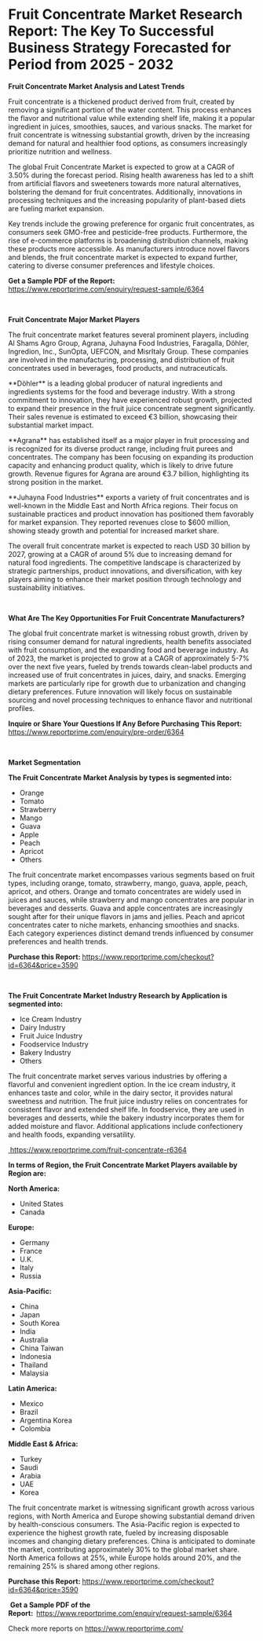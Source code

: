 <p><h1>Fruit Concentrate Market Research Report: The Key To Successful Business Strategy Forecasted for Period from 2025 - 2032</h1></p><p><strong>Fruit Concentrate Market Analysis and Latest Trends</strong></p>
<p><p>Fruit concentrate is a thickened product derived from fruit, created by removing a significant portion of the water content. This process enhances the flavor and nutritional value while extending shelf life, making it a popular ingredient in juices, smoothies, sauces, and various snacks. The market for fruit concentrate is witnessing substantial growth, driven by the increasing demand for natural and healthier food options, as consumers increasingly prioritize nutrition and wellness.</p><p>The global Fruit Concentrate Market is expected to grow at a CAGR of 3.50% during the forecast period. Rising health awareness has led to a shift from artificial flavors and sweeteners towards more natural alternatives, bolstering the demand for fruit concentrates. Additionally, innovations in processing techniques and the increasing popularity of plant-based diets are fueling market expansion. </p><p>Key trends include the growing preference for organic fruit concentrates, as consumers seek GMO-free and pesticide-free products. Furthermore, the rise of e-commerce platforms is broadening distribution channels, making these products more accessible. As manufacturers introduce novel flavors and blends, the fruit concentrate market is expected to expand further, catering to diverse consumer preferences and lifestyle choices.</p></p>
<p><strong>Get a Sample PDF of the Report:&nbsp;</strong> <a href="https://www.reportprime.com/enquiry/request-sample/6364?utm_campaign=3542&utm_medium=2&utm_source=Github&utm_content=ia&utm_term=19032025&utm_id=fruit-concentrate">https://www.reportprime.com/enquiry/request-sample/6364</a></p>
<p>&nbsp;</p>
<p><strong>Fruit Concentrate Major Market Players</strong></p>
<p><p>The fruit concentrate market features several prominent players, including Al Shams Agro Group, Agrana, Juhayna Food Industries, Faragalla, Döhler, Ingredion, Inc., SunOpta, UEFCON, and MisrItaly Group. These companies are involved in the manufacturing, processing, and distribution of fruit concentrates used in beverages, food products, and nutraceuticals.</p><p>**Döhler** is a leading global producer of natural ingredients and ingredients systems for the food and beverage industry. With a strong commitment to innovation, they have experienced robust growth, projected to expand their presence in the fruit juice concentrate segment significantly. Their sales revenue is estimated to exceed €3 billion, showcasing their substantial market impact.</p><p>**Agrana** has established itself as a major player in fruit processing and is recognized for its diverse product range, including fruit purees and concentrates. The company has been focusing on expanding its production capacity and enhancing product quality, which is likely to drive future growth. Revenue figures for Agrana are around €3.7 billion, highlighting its strong position in the market.</p><p>**Juhayna Food Industries** exports a variety of fruit concentrates and is well-known in the Middle East and North Africa regions. Their focus on sustainable practices and product innovation has positioned them favorably for market expansion. They reported revenues close to $600 million, showing steady growth and potential for increased market share.</p><p>The overall fruit concentrate market is expected to reach USD 30 billion by 2027, growing at a CAGR of around 5% due to increasing demand for natural food ingredients. The competitive landscape is characterized by strategic partnerships, product innovations, and diversification, with key players aiming to enhance their market position through technology and sustainability initiatives.</p></p>
<p>&nbsp;</p>
<p><strong>What Are The Key Opportunities For Fruit Concentrate Manufacturers?</strong></p>
<p><p>The global fruit concentrate market is witnessing robust growth, driven by rising consumer demand for natural ingredients, health benefits associated with fruit consumption, and the expanding food and beverage industry. As of 2023, the market is projected to grow at a CAGR of approximately 5-7% over the next five years, fueled by trends towards clean-label products and increased use of fruit concentrates in juices, dairy, and snacks. Emerging markets are particularly ripe for growth due to urbanization and changing dietary preferences. Future innovation will likely focus on sustainable sourcing and novel processing techniques to enhance flavor and nutritional profiles.</p></p>
<p><strong>Inquire or Share Your Questions If Any Before Purchasing This Report:</strong> <a href="https://www.reportprime.com/enquiry/pre-order/6364?utm_campaign=3542&utm_medium=2&utm_source=Github&utm_content=ia&utm_term=19032025&utm_id=fruit-concentrate">https://www.reportprime.com/enquiry/pre-order/6364</a></p>
<p>&nbsp;</p>
<p><strong>Market Segmentation</strong></p>
<p><strong>The Fruit Concentrate Market Analysis by types is segmented into:</strong></p>
<p><ul><li>Orange</li><li>Tomato</li><li>Strawberry</li><li>Mango</li><li>Guava</li><li>Apple</li><li>Peach</li><li>Apricot</li><li>Others</li></ul></p>
<p><p>The fruit concentrate market encompasses various segments based on fruit types, including orange, tomato, strawberry, mango, guava, apple, peach, apricot, and others. Orange and tomato concentrates are widely used in juices and sauces, while strawberry and mango concentrates are popular in beverages and desserts. Guava and apple concentrates are increasingly sought after for their unique flavors in jams and jellies. Peach and apricot concentrates cater to niche markets, enhancing smoothies and snacks. Each category experiences distinct demand trends influenced by consumer preferences and health trends.</p></p>
<p><strong>Purchase this Report:&nbsp;</strong><a href="https://www.reportprime.com/checkout?id=6364&price=3590&utm_campaign=3542&utm_medium=2&utm_source=Github&utm_content=ia&utm_term=19032025&utm_id=fruit-concentrate">https://www.reportprime.com/checkout?id=6364&price=3590</a></p>
<p>&nbsp;</p>
<p><strong>The Fruit Concentrate Market Industry Research by Application is segmented into:</strong></p>
<p><ul><li>Ice Cream Industry</li><li>Dairy Industry</li><li>Fruit Juice Industry</li><li>Foodservice Industry</li><li>Bakery Industry</li><li>Others</li></ul></p>
<p><p>The fruit concentrate market serves various industries by offering a flavorful and convenient ingredient option. In the ice cream industry, it enhances taste and color, while in the dairy sector, it provides natural sweetness and nutrition. The fruit juice industry relies on concentrates for consistent flavor and extended shelf life. In foodservice, they are used in beverages and desserts, while the bakery industry incorporates them for added moisture and flavor. Additional applications include confectionery and health foods, expanding versatility.</p></p>
<p><a href="https://www.reportprime.com/fruit-concentrate-r6364?utm_campaign=3542&utm_medium=2&utm_source=Github&utm_content=ia&utm_term=19032025&utm_id=fruit-concentrate">&nbsp;https://www.reportprime.com/fruit-concentrate-r6364</a></p>
<p><strong>In terms of Region, the Fruit Concentrate Market Players available by Region are:</strong></p>
<p>
    <p> <strong> North America: </strong>
        <ul>
            <li>United States</li>
            <li>Canada</li>
        </ul>
        </p> 
    <p> <strong> Europe: </strong>
        <ul>
            <li>Germany</li>
            <li>France</li>
            <li>U.K.</li>
            <li>Italy</li>
            <li>Russia</li>
        </ul>
        </p> 
    <p> <strong> Asia-Pacific: </strong>
        <ul>
            <li>China</li>
            <li>Japan</li>
            <li>South Korea</li>
            <li>India</li>
            <li>Australia</li>
            <li>China Taiwan</li>
            <li>Indonesia</li>
            <li>Thailand</li>
            <li>Malaysia</li>
        </ul>
        </p> 
    <p> <strong> Latin America: </strong>
        <ul>
            <li>Mexico</li>
            <li>Brazil</li>
            <li>Argentina Korea</li>
            <li>Colombia</li>
        </ul>
        </p> 
    <p> <strong> Middle East & Africa: </strong>
        <ul>
            <li>Turkey</li>
            <li>Saudi</li>
            <li>Arabia</li>
            <li>UAE</li>
            <li>Korea</li>
        </ul>
    </p>
    </p>
<p><p>The fruit concentrate market is witnessing significant growth across various regions, with North America and Europe showing substantial demand driven by health-conscious consumers. The Asia-Pacific region is expected to experience the highest growth rate, fueled by increasing disposable incomes and changing dietary preferences. China is anticipated to dominate the market, contributing approximately 30% to the global market share. North America follows at 25%, while Europe holds around 20%, and the remaining 25% is shared among other regions.</p></p>
<p><strong>Purchase this Report: </strong><a href="https://www.reportprime.com/checkout?id=6364&price=3590&utm_campaign=3542&utm_medium=2&utm_source=Github&utm_content=ia&utm_term=19032025&utm_id=fruit-concentrate">https://www.reportprime.com/checkout?id=6364&price=3590</a></p>
<p>&nbsp;<strong>Get a Sample PDF of the Report:&nbsp;&nbsp;</strong><a href="https://www.reportprime.com/enquiry/request-sample/6364?utm_campaign=3542&utm_medium=2&utm_source=Github&utm_content=ia&utm_term=19032025&utm_id=fruit-concentrate">https://www.reportprime.com/enquiry/request-sample/6364</a></p>
<p><strong></strong></p>
<p>Check more reports on <a href="https://www.reportprime.com/?utm_campaign=3542&utm_medium=2&utm_source=Github&utm_content=ia&utm_term=19032025&utm_id=fruit-concentrate">https://www.reportprime.com/</a></p>